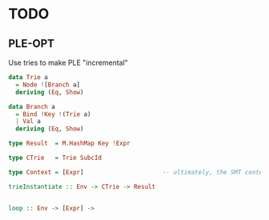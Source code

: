 # TODO

## PLE-OPT

Use tries to make PLE "incremental"

```haskell
data Trie a
  = Node ![Branch a]
  deriving (Eq, Show)

data Branch a
  = Bind !Key !(Trie a)
  | Val a
  deriving (Eq, Show)

type Result  = M.HashMap Key !Expr

type CTrie   = Trie SubcId

type Context = [Expr]                      -- ultimately, the SMT context 

trieInstantiate :: Env -> CTrie -> Result


loop :: Env -> [Expr] -> 
```